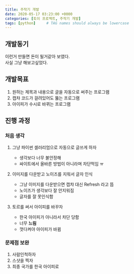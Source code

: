 ```yaml
---
title: 주작기 개발
date: 2020-05-17 03:23:00 +0000
categories: [토이 프로젝트, 주작기 개발]
tags: [python]     # TAG names should always be lowercase
---
```


## 개발동기

이런거 만들면 돈이 될거같아 보였다.  
사실 그냥 해보고싶었다.

## 개발목표

1. 원하는 제목과 내용으로 글을 자동으로 써주는 프로그램
2. 캡챠 코드가 걸려있어도 뚫는 프로그램
3. 아이피가 수시로 바뀌는 프로그램

## 진행 과정

### 처음 생각

1. 그냥 파이썬 셀러리엄으로 자동으로 글쓰게 하자  
   * 생각보다 너무 불안정해
   * 싸이트에서 올바른 방법이 아니라며 차단먹임 ㅠ

2. 이미지를 다운받고 노이즈를 지워서 글자 인식
   * 그냥 이미지를 다운받으면 캡챠 대신 Refresh 라고 뜸
   * 노이즈가 생각보다 잘 안지워짐
   * 글자를 잘 못인식함

3. 토르를 써서 아이피를 바꾸자
   * 한국 아이피가 아니라서 차단 당함
   * 너무 **느림**
   * 껏다켜야 아이피가 바뀜

### 문제점 보완

1. 사람인척하자
2. 스샷을 찍자
3. 최종 국가를 한국 아이피로
